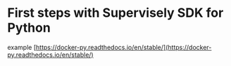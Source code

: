 # First steps with Supervisely SDK for Python

example [https://docker-py.readthedocs.io/en/stable/](https://docker-py.readthedocs.io/en/stable/)

